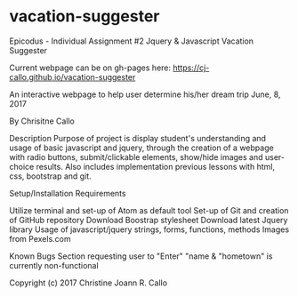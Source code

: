 # vacation-suggester
Epicodus - Individual Assignment #2 Jquery & Javascript
Vacation Suggester 

Current webpage can be on gh-pages here: https://cj-callo.github.io/vacation-suggester

An interactive webpage to help user determine his/her dream trip June, 8, 2017

By Chrisitne Callo

Description
Purpose of project is display student's understanding and usage of basic javascript and jquery, through the creation of
a webpage with radio buttons, submit/clickable elements, show/hide images and user-choice results. Also includes implementation 
previous lessons with html, css, bootstrap and git.

Setup/Installation Requirements

Utilize terminal and set-up of Atom as default tool
Set-up of Git and creation of GitHub repository
Download Boostrap stylesheet
Download latest Jquery library
Usage of javascript/jquery strings, forms, functions, methods
Images from Pexels.com

Known Bugs
Section requesting user to "Enter" "name & "hometown" is currently non-functional

Copyright (c) 2017 Christine Joann R. Callo
